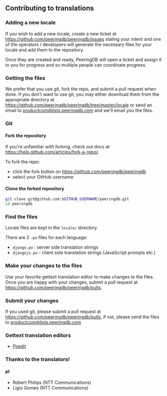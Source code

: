 ## Contributing to translations

### Adding a new locale

If you wish to add a new locale, create a new ticket at <https://github.com/peeringdb/peeringdb/issues> stating your intent and one of the operators / developers will generate the necessary files for your locale and add them to the repository.

Once they are created and ready, PeeringDB will open a ticket and assign it to you for progress and so multiple people can coordinate progress.


### Getting the files

We prefer that you use git, fork the repo, and submit a pull request when done. If you don't want to use git, you may either download them from the appropriate directory at <https://github.com/peeringdb/peeringdb/tree/master/locale> or send an email to <productcom@lists.peeringdb.com> and we'll email you the files.


### Git

#### Fork the repository

If you're unfamiliar with forking, check out docs at <https://help.github.com/articles/fork-a-repo/>.

To fork the repo:

- click the fork button on <https://github.com/peeringdb/peeringdb>
- select your GitHub username


#### Clone the forked repository

```sh
git clone git@github.com:$GITHUB_USERNAME/peeringdb.git
cd peeringdb
```


### Find the files

Locale files are kept in the `locale/` directory.

There are 2 `.po` files for each language:

- `django.po` : server side translation strings
- `djangojs.po` - client side translation strings (JavaScript prompts etc.)


### Make your changes to the files

Use your favorite gettext translation editor to make changes to the files. Once you are happy with your changes, submit a pull request at <https://github.com/peeringdb/peeringdb/pulls>.


### Submit your changes

If you used git, please submit a pull request at <https://github.com/peeringdb/peeringdb/pulls>, if not, please send the files to <productcom@lists.peeringdb.com>


### Gettext translation editors

- [Poedit](https://poedit.net/)


### Thanks to the translators!

#### pt

- Robert Philips (NTT Communications)
- Ligio Gomes (NTT Communications)
